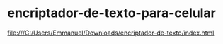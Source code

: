# encriptador-de-texto-para-celular

<file:///C:/Users/Emmanuel/Downloads/encriptador-de-texto/index.html>
